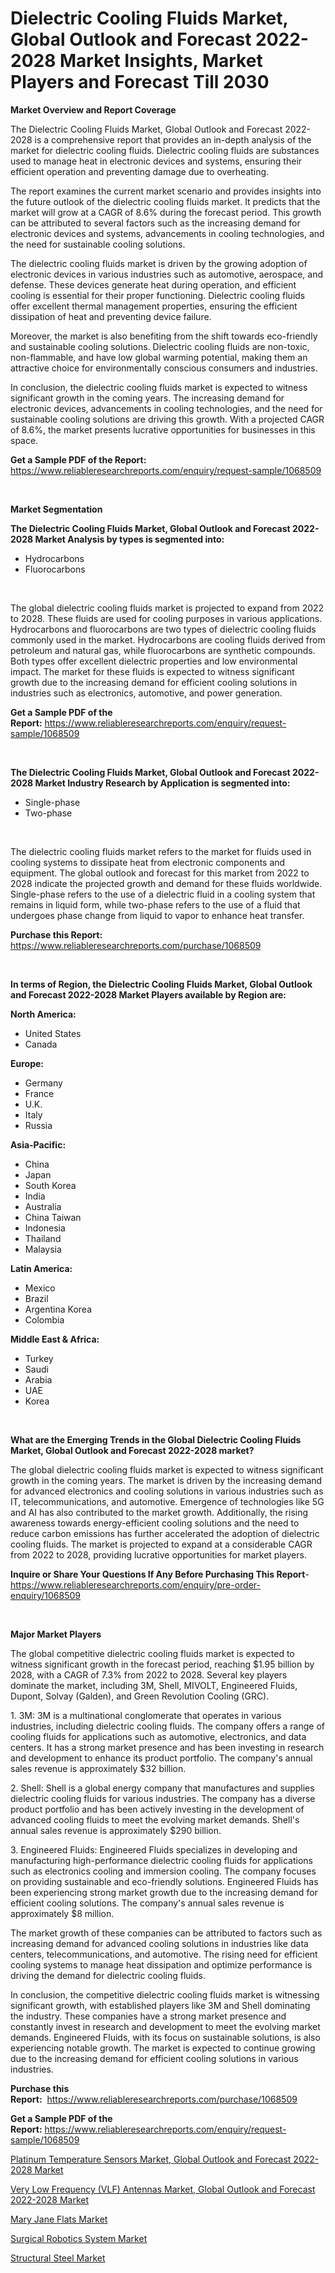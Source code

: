 <p><h1>Dielectric Cooling Fluids Market, Global Outlook and Forecast 2022-2028 Market Insights, Market Players and Forecast Till 2030</h1></p><p><strong>Market Overview and Report Coverage</strong></p>
<p><p>The Dielectric Cooling Fluids Market, Global Outlook and Forecast 2022-2028 is a comprehensive report that provides an in-depth analysis of the market for dielectric cooling fluids. Dielectric cooling fluids are substances used to manage heat in electronic devices and systems, ensuring their efficient operation and preventing damage due to overheating.</p><p>The report examines the current market scenario and provides insights into the future outlook of the dielectric cooling fluids market. It predicts that the market will grow at a CAGR of 8.6% during the forecast period. This growth can be attributed to several factors such as the increasing demand for electronic devices and systems, advancements in cooling technologies, and the need for sustainable cooling solutions.</p><p>The dielectric cooling fluids market is driven by the growing adoption of electronic devices in various industries such as automotive, aerospace, and defense. These devices generate heat during operation, and efficient cooling is essential for their proper functioning. Dielectric cooling fluids offer excellent thermal management properties, ensuring the efficient dissipation of heat and preventing device failure.</p><p>Moreover, the market is also benefiting from the shift towards eco-friendly and sustainable cooling solutions. Dielectric cooling fluids are non-toxic, non-flammable, and have low global warming potential, making them an attractive choice for environmentally conscious consumers and industries.</p><p>In conclusion, the dielectric cooling fluids market is expected to witness significant growth in the coming years. The increasing demand for electronic devices, advancements in cooling technologies, and the need for sustainable cooling solutions are driving this growth. With a projected CAGR of 8.6%, the market presents lucrative opportunities for businesses in this space.</p></p>
<p><strong>Get a Sample PDF of the Report:</strong> <a href="https://www.reliableresearchreports.com/enquiry/request-sample/1068509">https://www.reliableresearchreports.com/enquiry/request-sample/1068509</a></p>
<p>&nbsp;</p>
<p><strong>Market Segmentation</strong></p>
<p><strong>The Dielectric Cooling Fluids Market, Global Outlook and Forecast 2022-2028 Market Analysis by types is segmented into:</strong></p>
<p><ul><li>Hydrocarbons</li><li>Fluorocarbons</li></ul></p>
<p>&nbsp;</p>
<p><p>The global dielectric cooling fluids market is projected to expand from 2022 to 2028. These fluids are used for cooling purposes in various applications. Hydrocarbons and fluorocarbons are two types of dielectric cooling fluids commonly used in the market. Hydrocarbons are cooling fluids derived from petroleum and natural gas, while fluorocarbons are synthetic compounds. Both types offer excellent dielectric properties and low environmental impact. The market for these fluids is expected to witness significant growth due to the increasing demand for efficient cooling solutions in industries such as electronics, automotive, and power generation.</p></p>
<p><strong>Get a Sample PDF of the Report:</strong>&nbsp;<a href="https://www.reliableresearchreports.com/enquiry/request-sample/1068509">https://www.reliableresearchreports.com/enquiry/request-sample/1068509</a></p>
<p>&nbsp;</p>
<p><strong>The Dielectric Cooling Fluids Market, Global Outlook and Forecast 2022-2028 Market Industry Research by Application is segmented into:</strong></p>
<p><ul><li>Single-phase</li><li>Two-phase</li></ul></p>
<p>&nbsp;</p>
<p><p>The dielectric cooling fluids market refers to the market for fluids used in cooling systems to dissipate heat from electronic components and equipment. The global outlook and forecast for this market from 2022 to 2028 indicate the projected growth and demand for these fluids worldwide. Single-phase refers to the use of a dielectric fluid in a cooling system that remains in liquid form, while two-phase refers to the use of a fluid that undergoes phase change from liquid to vapor to enhance heat transfer.</p></p>
<p><strong>Purchase this Report:</strong>&nbsp; <a href="https://www.reliableresearchreports.com/purchase/1068509">https://www.reliableresearchreports.com/purchase/1068509</a></p>
<p>&nbsp;</p>
<p><strong>In terms of Region, the Dielectric Cooling Fluids Market, Global Outlook and Forecast 2022-2028 Market Players available by Region are:</strong></p>
<p>
    <p> <strong> North America: </strong>
        <ul>
            <li>United States</li>
            <li>Canada</li>
        </ul>
        </p> 
    <p> <strong> Europe: </strong>
        <ul>
            <li>Germany</li>
            <li>France</li>
            <li>U.K.</li>
            <li>Italy</li>
            <li>Russia</li>
        </ul>
        </p> 
    <p> <strong> Asia-Pacific: </strong>
        <ul>
            <li>China</li>
            <li>Japan</li>
            <li>South Korea</li>
            <li>India</li>
            <li>Australia</li>
            <li>China Taiwan</li>
            <li>Indonesia</li>
            <li>Thailand</li>
            <li>Malaysia</li>
        </ul>
        </p> 
    <p> <strong> Latin America: </strong>
        <ul>
            <li>Mexico</li>
            <li>Brazil</li>
            <li>Argentina Korea</li>
            <li>Colombia</li>
        </ul>
        </p> 
    <p> <strong> Middle East & Africa: </strong>
        <ul>
            <li>Turkey</li>
            <li>Saudi</li>
            <li>Arabia</li>
            <li>UAE</li>
            <li>Korea</li>
        </ul>
    </p>
    </p>
<p>&nbsp;</p>
<p><strong>What are the Emerging Trends in the Global Dielectric Cooling Fluids Market, Global Outlook and Forecast 2022-2028 market?</strong></p>
<p><p>The global dielectric cooling fluids market is expected to witness significant growth in the coming years. The market is driven by the increasing demand for advanced electronics and cooling solutions in various industries such as IT, telecommunications, and automotive. Emergence of technologies like 5G and AI has also contributed to the market growth. Additionally, the rising awareness towards energy-efficient cooling solutions and the need to reduce carbon emissions has further accelerated the adoption of dielectric cooling fluids. The market is projected to expand at a considerable CAGR from 2022 to 2028, providing lucrative opportunities for market players.</p></p>
<p><strong>Inquire or Share Your Questions If Any Before Purchasing This Report</strong>- <a href="https://www.reliableresearchreports.com/enquiry/pre-order-enquiry/1068509">https://www.reliableresearchreports.com/enquiry/pre-order-enquiry/1068509</a></p>
<p>&nbsp;</p>
<p><strong>Major Market Players</strong></p>
<p><p>The global competitive dielectric cooling fluids market is expected to witness significant growth in the forecast period, reaching $1.95 billion by 2028, with a CAGR of 7.3% from 2022 to 2028. Several key players dominate the market, including 3M, Shell, MIVOLT, Engineered Fluids, Dupont, Solvay (Galden), and Green Revolution Cooling (GRC).</p><p>1. 3M: 3M is a multinational conglomerate that operates in various industries, including dielectric cooling fluids. The company offers a range of cooling fluids for applications such as automotive, electronics, and data centers. It has a strong market presence and has been investing in research and development to enhance its product portfolio. The company's annual sales revenue is approximately $32 billion.</p><p>2. Shell: Shell is a global energy company that manufactures and supplies dielectric cooling fluids for various industries. The company has a diverse product portfolio and has been actively investing in the development of advanced cooling fluids to meet the evolving market demands. Shell's annual sales revenue is approximately $290 billion.</p><p>3. Engineered Fluids: Engineered Fluids specializes in developing and manufacturing high-performance dielectric cooling fluids for applications such as electronics cooling and immersion cooling. The company focuses on providing sustainable and eco-friendly solutions. Engineered Fluids has been experiencing strong market growth due to the increasing demand for efficient cooling solutions. The company's annual sales revenue is approximately $8 million.</p><p>The market growth of these companies can be attributed to factors such as increasing demand for advanced cooling solutions in industries like data centers, telecommunications, and automotive. The rising need for efficient cooling systems to manage heat dissipation and optimize performance is driving the demand for dielectric cooling fluids.</p><p>In conclusion, the competitive dielectric cooling fluids market is witnessing significant growth, with established players like 3M and Shell dominating the industry. These companies have a strong market presence and constantly invest in research and development to meet the evolving market demands. Engineered Fluids, with its focus on sustainable solutions, is also experiencing notable growth. The market is expected to continue growing due to the increasing demand for efficient cooling solutions in various industries.</p></p>
<p><strong>Purchase this Report:</strong>&nbsp;&nbsp;<a href="https://www.reliableresearchreports.com/purchase/1068509">https://www.reliableresearchreports.com/purchase/1068509</a></p>
<p></p>
<p><strong>Get a Sample PDF of the Report:</strong>&nbsp;<a href="https://www.reliableresearchreports.com/enquiry/request-sample/1068509">https://www.reliableresearchreports.com/enquiry/request-sample/1068509</a></p>
<p><p><a href="https://github.com/BryceTownsendr/Market-Research-Report-List-1/blob/main/platinum-temperature-sensors-market-global-outlook-and-forecast-2022-2028-market.md">Platinum Temperature Sensors Market, Global Outlook and Forecast 2022-2028 Market</a></p><p><a href="https://github.com/WillieWoodard/Market-Research-Report-List-1/blob/main/very-low-frequency-vlf-antennas-market-global-outlook-and-forecast-2022-2028-market.md">Very Low Frequency (VLF) Antennas Market, Global Outlook and Forecast 2022-2028 Market</a></p><p><a href="https://www.linkedin.com/pulse/mary-jane-flats-market-insights-players-forecast-till-9uuze/">Mary Jane Flats Market</a></p><p><a href="https://www.reportprime.com/surgical-robotics-system-r8810">Surgical Robotics System Market</a></p><p><a href="https://medium.com/@candiceveum/structural-steel-market-size-growth-forecast-2023-2030-7e1035c70f92">Structural Steel Market</a></p></p>